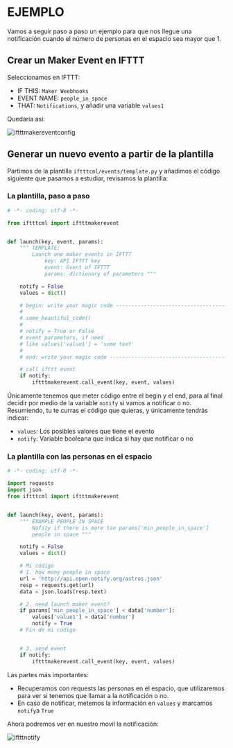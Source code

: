 # EJEMPLO

Vamos a seguir paso a paso un ejemplo para que nos llegue una notificación
cuando el número de personas en el espacio sea mayor que 1.

## Crear un Maker Event en IFTTT

Seleccionamos en IFTTT:

 * IF THIS: `Maker Weebhooks`
 * EVENT NAME: `people_in_space`
 * THAT: `Notifications`, y añadir una variable `values1`

Quedaría así:

![iftttmakereventconfig](http://i.imgur.com/kuWQAs9.png)

## Generar un nuevo evento a partir de la plantilla

Partimos de la plantilla `iftttcml/events/template.py` y añadimos el código
siguiente que pasamos a estudiar, revisamos la plantilla:

### La plantilla, paso a paso

```python
# -*- coding: utf-8 -*-

from iftttcml import iftttmakerevent


def launch(key, event, params):
    """ TEMPLATE:
        Launch one maker events in IFTTT
            key: API IFTTT key
            event: Event of IFTTT
            params: dictionary of parameters """

    notify = False
    values = dict()

    # begin: write your magic code --------------------------------------------
    #
    # some_beautiful_code()
    #
    # notify = True or False
    # event parameters, if need
    # like values['value1'] = 'some text'
    #
    # end: write your magic code ----------------------------------------------

    # call ifttt event
    if notify:
        iftttmakerevent.call_event(key, event, values)
```

Únicamente tenemos que meter código entre el begin y el end, para al final
decidir por medio de la variable `notify` si vamos a notificar o no.
Resumiendo, tu te curras el código que quieras, y únicamente tendrás indicar:

 - `values`: Los posibles valores que tiene el evento
 - `notify`: Variable booleana que indica si hay que notificar o no


### La plantilla con las personas en el espacio

```python
# -*- coding: utf-8 -*-

import requests
import json
from iftttcml import iftttmakerevent


def launch(key, event, params):
    """ EXAMPLE PEOPLE IN SPACE
        Nofity if there is more tan params['min_people_in_space']
        people in space """

    notify = False
    values = dict()

    # Mi código
    # 1. how many people in space
    url = 'http://api.open-notify.org/astros.json'
    resp = requests.get(url)
    data = json.loads(resp.text)

    # 2. need launch maker event?
    if params['min_people_in_space'] < data['number']:
        values['value1'] = data['number']
        notify = True
    # Fin de mi código


    # 3. send event
    if notify:
        iftttmakerevent.call_event(key, event, values)

```

Las partes más importantes:

 - Recuperamos con requests las personas en el espacio, que utilizaremos para
   ver si tenemos que llamar a la notificación o no.
 - En caso de notificar, metemos la información en `values` y marcamos
   `notify`a `True`

Ahora podremos ver en nuestro movil la notificación:

![iftttnotify](http://i.imgur.com/FnmHUrCm.png)
